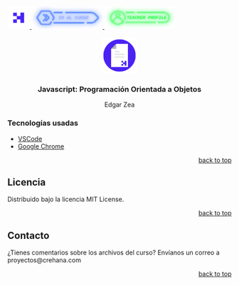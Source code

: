 <div id="top"> <a href="https://www.crehana.com">
  <img src="images/logo.png" alt="Logo" width="50" height="50">  </a>    
  <a href="https://www.crehana.com/clases/v2/12972/detalle/">       
  <img src="images/curso.png" alt="Logo" width="160" height="50">    </a>   
  <a href="https://mx.linkedin.com/in/eamzea">       
    <img src="images/teacher.png" alt="Logo" width="160" height="50">    </a>    </div> 
    <!-- PROJECT LOGO -->   
    <br />    
    <div align="center">    
  <a href="https://github.com/crehana-studentxp/Javascript_POO-Edgar_zea">        
    <img src="images/project.png" alt="Logo" width="80" height="80">    </a>   
  <h3 align="center">Javascript: Programación Orientada a Objetos</h3>    
  <p align="center">Edgar Zea </p>    </div> 


  ### Tecnologías usadas  
  * [VSCode](https://code.visualstudio.com/) 
  * [Google Chrome](https://www.google.com/intl/es-419/chrome/)  
  <p align="right"><a href="#top">back to top</a></p>
  <!-- LICENSE -->    
  <h2> Licencia </h2>   
  Distribuido bajo la licencia MIT License.     
  <p align="right"><a href="#top">back to top</a></p>    
  <!-- CONTACT -->    
  <h2> Contacto </h2>   
  ¿Tienes comentarios sobre los archivos del curso? Envíanos un correo a proyectos@crehana.com    <p align="right"><a href="#top">back to top</a></p>
